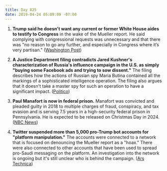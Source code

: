 ```yaml
---
title: Day 825
date: 2019-04-24 05:09:00 -07:00
---
```


1. **Trump said he doesn't want any current or former White House aides to testify to Congress** in the wake of the Mueller report. He said complying with congressional requests was unnecessary and that there was "no reason to go any further, and especially in Congress where it’s very partisan." ([Washington Post](https://www.washingtonpost.com/politics/trump-says-he-is-opposed-to-white-house-aides-testifying-to-congress-deepening-power-struggle-with-hill/2019/04/23/0c7bd8dc-65e0-11e9-8985-4cf30147bdca_story.html?noredirect=on))

2. **A Justice Department filing contradicts Jared Kushner's characterization of Russia's influence campaign in the U.S. as simply "buying some Facebook ads and trying to sow dissent."** The filing describes how the actions of Russian spy Maria Butina contained all the markings of a sophisticated intelligence operation. The filing also argues that it doesn't take a master spy for such an operation to have a significant impact. ([Politico](https://www.politico.com/story/2019/04/23/jared-kushner-fbi-butina-1288769))

3. **Paul Manafort is now in federal prison.** Manafort was convicted and pleaded guilty in 2018 to multiple charges of fraud, conspiracy, and tax evasion and is serving 7.5 years in a high-security federal prison in Pennsylvania. He is expected to be released on Christmas Day in 2024. ([NBC News](https://www.nbcnews.com/politics/justice-department/former-trump-campaign-chair-paul-manafort-now-federal-prison-n997511))

4. **Twitter suspended more than 5,000 pro-Trump bot accounts for "platform manipulation."** The accounts were connected to a network that is focused on denouncing the Mueller report as a "hoax." There were also connected to other accounts that have been used to spread pro-Saudi messaging on the platform. An investigation into the network is ongoing but it's still unclear who is behind the campaign. ([Ars Technica](https://arstechnica.com/information-technology/2019/04/twitter-shuts-down-network-of-5000-possibly-saudi-pro-trump-bots/)) 